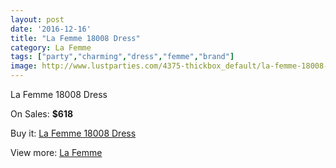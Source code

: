```yaml
---
layout: post
date: '2016-12-16'
title: "La Femme 18008 Dress"
category: La Femme
tags: ["party","charming","dress","femme","brand"]
image: http://www.lustparties.com/4375-thickbox_default/la-femme-18008-dress.jpg
---
```

La Femme 18008 Dress

On Sales: **$618**
<a href="https://www.lustparties.com/en/la-femme/1468-la-femme-18008-dress.html"><amp-img layout="responsive" width="600" height="600" src="//www.lustparties.com/4375-thickbox_default/la-femme-18008-dress.jpg" alt="La Femme 18008 Dress 0" /></a>
<a href="https://www.lustparties.com/en/la-femme/1468-la-femme-18008-dress.html"><amp-img layout="responsive" width="600" height="600" src="//www.lustparties.com/4376-thickbox_default/la-femme-18008-dress.jpg" alt="La Femme 18008 Dress 1" /></a>

Buy it: [La Femme 18008 Dress](https://www.lustparties.com/en/la-femme/1468-la-femme-18008-dress.html "La Femme 18008 Dress")

View more: [La Femme](https://www.lustparties.com/en/4-la-femme "La Femme")
